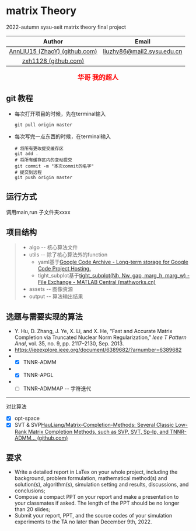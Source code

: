 # matrix Theory

2022-autumn sysu-seit matrix theory final project

|                          Author                          |                            Email                            |
| :-------------------------------------------------------: | :----------------------------------------------------------: |
| [AnnLIU15 (ZhaoY) (github.com)](https://github.com/AnnLIU15) | [liuzhy86@mail2.sysu.edu.cn](mailto:liuzhy86@mail2.sysu.edu.cn) |
|      [zxh1128 (github.com)](https://github.com/zxh1128)      |                                                              |

<div align='center'>
    <font color="red" size=4><b>华哥 我的超人</b></font>
</div>

## git 教程

* 每次打开项目的时候，先在terminal输入

  ```
  git pull origin master
  ```
* 每次写完一点东西的时候，在terminal输入

  ```
  # 将所有更改提交缓存区
  git add .  
  # 将所有缓存区内的变动提交
  git commit -m "本次commit的名字"
  # 提交到远程
  git push origin master
  ```

## 运行方式

调用main,run 子文件夹xxxx

## 项目结构

> * algo        -- 核心算法文件
> * utils        -- 除了核心算法外的function
>   * yaml基于[Google Code Archive - Long-term storage for Google Code Project Hosting.](https://code.google.com/archive/p/yamlmatlab/)
>   * tight_subplot基于[tight_subplot(Nh, Nw, gap, marg_h, marg_w) - File Exchange - MATLAB Central (mathworks.cn)](https://ww2.mathworks.cn/matlabcentral/fileexchange/27991-tight_subplot-nh-nw-gap-marg_h-marg_w)
> * assets     -- 图像资源
> * output    -- 算法输出结果

## 选题与需要实现的算法

* Y. Hu, D. Zhang, J. Ye, X. Li, and X. He, “Fast and Accurate Matrix Completion via Truncated Nuclear Norm Regularization,” *Ieee T Pattern Anal*, vol. 35, no. 9, pp. 2117–2130, Sep. 2013.
* https://ieeexplore.ieee.org/document/6389682/?arnumber=6389682
* - [X] TNNR-ADMM
* - [X] TNNR-APGL
* - [ ] TNNR-ADMMAP -- 字符迭代

---

对比算法

- [X] opt-space
- [X] SVT & SVP[HauLiang/Matrix-Completion-Methods: Several Classic Low-Rank Matrix Completion Methods, such as SVP, SVT, Sp-lp, and TNNR-ADMM... (github.com)](https://github.com/HauLiang/Matrix-Completion-Methods)

## 要求

* Write a detailed report in LaTex on your whole project, including the background, problem formulation, mathematical method(s) and solution(s), algorithm(s), simulation setting and results, discussions, and conclusions;
* Compose a compact PPT on your report and make a presentation to your classmates if asked. The length of the PPT should be no longer than 20 slides;
* Submit your report, PPT, and the source codes of your simulation experiments to the TA no later than December 9th, 2022.
